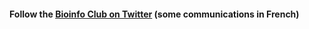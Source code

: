 #### Follow the [Bioinfo Club on Twitter](https://twitter.com/ClubBioinfoIBIS) (some communications in French)